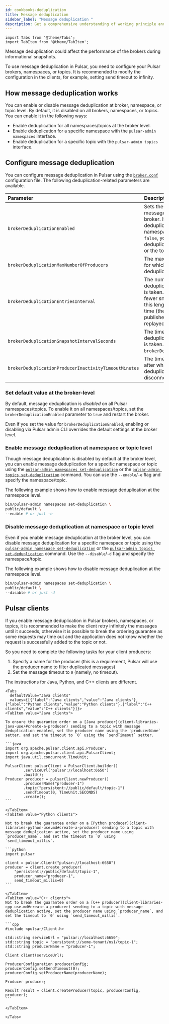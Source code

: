 ```yaml
---
id: cookbooks-deduplication
title: Message deduplication
sidebar_label: "Message deduplication "
description: Get a comprehensive understanding of working principle and configuration methods of message deduplication in Pulsar.
---
```



````mdx-code-block
import Tabs from '@theme/Tabs';
import TabItem from '@theme/TabItem';
````



Message deduplication could affect the performance of the brokers during informational snapshots.

To use message deduplication in Pulsar, you need to configure your Pulsar brokers, namespaces, or topics. It is recommended to modify the configuration in the clients, for example, setting send timeout to infinity.

## How message deduplication works

You can enable or disable message deduplication at broker, namespace, or topic level. By default, it is disabled on all brokers, namespaces, or topics. You can enable it in the following ways:

* Enable deduplication for all namespaces/topics at the broker level.
* Enable deduplication for a specific namespace with the `pulsar-admin namespaces` interface.
* Enable deduplication for a specific topic with the `pulsar-admin topics` interface.

## Configure message deduplication

You can configure message deduplication in Pulsar using the [`broker.conf`](reference-configuration.md#broker) configuration file. The following deduplication-related parameters are available.

Parameter | Description | Default
:---------|:------------|:-------
`brokerDeduplicationEnabled` | Sets the default behavior for message deduplication in the Pulsar broker. If it is set to `true`, message deduplication is enabled on all namespaces/topics. If it is set to `false`, you have to enable or disable deduplication at the namespace level or the topic level. | `false`
`brokerDeduplicationMaxNumberOfProducers` | The maximum number of producers for which information is stored for deduplication purposes. | `10000`
`brokerDeduplicationEntriesInterval` | The number of entries after which a deduplication informational snapshot is taken. A larger interval leads to fewer snapshots being taken, though this lengthens the topic recovery time (the time required for entries published after the snapshot to be replayed). | `1000`
`brokerDeduplicationSnapshotIntervalSeconds`| The time period after which a deduplication informational snapshot is taken. It runs simultaneously with `brokerDeduplicationEntriesInterval`. |`120`
`brokerDeduplicationProducerInactivityTimeoutMinutes` | The time of inactivity (in minutes) after which the broker discards deduplication information related to a disconnected producer. | `360` (6 hours)

### Set default value at the broker-level

By default, message deduplication is *disabled* on all Pulsar namespaces/topics. To enable it on all namespaces/topics, set the `brokerDeduplicationEnabled` parameter to `true` and restart the broker.

Even if you set the value for `brokerDeduplicationEnabled`, enabling or disabling via Pulsar admin CLI overrides the default settings at the broker level.

### Enable message deduplication at namespace or topic level

Though message deduplication is disabled by default at the broker level, you can enable message deduplication for a specific namespace or topic using the [`pulsar-admin namespaces set-deduplication`](pathname:///reference/#/@pulsar:version_reference@/pulsar-admin/namespaces?id=set-deduplication) or the [`pulsar-admin topics set-deduplication`](pathname:///reference/#/@pulsar:version_reference@/pulsar-admin/topics?id=set-deduplication) command. You can use the `--enable`/`-e` flag and specify the namespace/topic.

The following example shows how to enable message deduplication at the namespace level.

```bash
bin/pulsar-admin namespaces set-deduplication \
public/default \
--enable # or just -e
```

### Disable message deduplication at namespace or topic level

Even if you enable message deduplication at the broker level, you can disable message deduplication for a specific namespace or topic using the [`pulsar-admin namespace set-deduplication`](pathname:///reference/#/@pulsar:version_reference@/pulsar-admin/namespaces?id=set-deduplication) or the [`pulsar-admin topics set-deduplication`](pathname:///reference/#/@pulsar:version_reference@/pulsar-admin/topics?id=set-deduplication) command. Use the `--disable`/`-d` flag and specify the namespace/topic.

The following example shows how to disable message deduplication at the namespace level.

```bash
bin/pulsar-admin namespaces set-deduplication \
public/default \
--disable # or just -d
```

## Pulsar clients

If you enable message deduplication in Pulsar brokers, namespaces, or topics, it is recommended to make the client retry infinitely the messages until it succeeds, otherwise it is possible to break the ordering guarantee as some requests may time out and the application does not know whether the request is successfully added to the topic or not.

So you need to complete the following tasks for your client producers:

1. Specify a name for the producer (this is a requirement, Pulsar will use the producer name to filter duplicated messages)
1. Set the message timeout to `0` (namely, no timeout).

The instructions for Java, Python, and C++ clients are different.

````mdx-code-block
<Tabs
  defaultValue="Java clients"
  values={[{"label":"Java clients","value":"Java clients"},{"label":"Python clients","value":"Python clients"},{"label":"C++ clients","value":"C++ clients"}]}>
<TabItem value="Java clients">

To ensure the guarantee order on a [Java producer](client-libraries-java-use/#create-a-producer) sending to a topic with message deduplication enabled, set the producer name using the `producerName` setter, and set the timeout to `0` using the `sendTimeout` setter.

```java
import org.apache.pulsar.client.api.Producer;
import org.apache.pulsar.client.api.PulsarClient;
import java.util.concurrent.TimeUnit;

PulsarClient pulsarClient = PulsarClient.builder()
        .serviceUrl("pulsar://localhost:6650")
        .build();
Producer producer = pulsarClient.newProducer()
        .producerName("producer-1")
        .topic("persistent://public/default/topic-1")
        .sendTimeout(0, TimeUnit.SECONDS)
        .create();
```

</TabItem>
<TabItem value="Python clients">

Not to break the guarantee order on a [Python producer](client-libraries-python-use.md#create-a-producer) sending to a topic with message deduplication active, set the producer name using `producer_name`, and set the timeout to `0` using `send_timeout_millis`.

```python
import pulsar

client = pulsar.Client("pulsar://localhost:6650")
producer = client.create_producer(
    "persistent://public/default/topic-1",
    producer_name="producer-1",
    send_timeout_millis=0)
```

</TabItem>
<TabItem value="C++ clients">
Not to break the guarantee order on a [C++ producer](client-libraries-cpp-use.md#create-a-producer) sending to a topic with message deduplication active, set the producer name using `producer_name`, and set the timeout to `0` using `send_timeout_millis`.

```cpp
#include <pulsar/Client.h>

std::string serviceUrl = "pulsar://localhost:6650";
std::string topic = "persistent://some-tenant/ns1/topic-1";
std::string producerName = "producer-1";

Client client(serviceUrl);

ProducerConfiguration producerConfig;
producerConfig.setSendTimeout(0);
producerConfig.setProducerName(producerName);

Producer producer;

Result result = client.createProducer(topic, producerConfig, producer);
```

</TabItem>

</Tabs>
````


